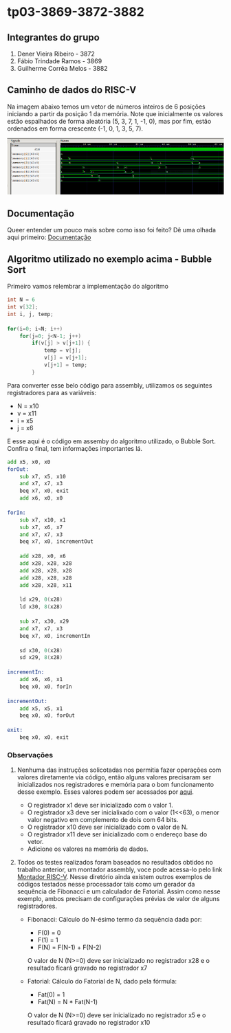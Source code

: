 # tp03-3869-3872-3882

## Integrantes do grupo

1. Dener Vieira Ribeiro - 3872
2. Fábio Trindade Ramos - 3869
3. Guilherme Corrêa Melos - 3882

## Caminho de dados do RISC-V

Na imagem abaixo temos um vetor de números inteiros de 6 posições iniciando a partir da posição 1 da memória. Note que inicialmente os valores estão espalhados de forma aleatória (5, 3, 7, 1, -1, 0), mas por fim, estão ordenados em forma crescente (-1, 0, 1, 3, 5, 7).

![Bubble Sort](./docs/bubble-sort-cut.png)

## Documentação

Queer entender um pouco mais sobre como isso foi feito? Dê uma olhada aqui primeiro: [Documentação](https://www.overleaf.com/read/txffpzyxjzhy)

## Algoritmo utilizado no exemplo acima - Bubble Sort

Primeiro vamos relembrar a implementação do algoritmo

```c
int N = 6
int v[32];
int i, j, temp;

for(i=0; i<N; i++)
    for(j=0; j<N-1; j++)
        if(v[j] > v[j+1]) {
            temp = v[j];
            v[j] = v[j+1];
            v[j+1] = temp;
        }
```

Para converter esse belo código para assembly, utilizamos os seguintes registradores para as variáveis:

* N = x10
* v = x11
* i = x5
* j = x6

E esse aqui é o código em assemby do algoritmo utilizado, o Bubble Sort. Confira o final, tem informações importantes lá.

```asm
add x5, x0, x0
forOut:
    sub x7, x5, x10
    and x7, x7, x3
    beq x7, x0, exit
    add x6, x0, x0

forIn:
    sub x7, x10, x1
    sub x7, x6, x7
    and x7, x7, x3
    beq x7, x0, incrementOut
    
    add x28, x0, x6
    add x28, x28, x28
    add x28, x28, x28
    add x28, x28, x28
    add x28, x28, x11

    ld x29, 0(x28)
    ld x30, 8(x28)

    sub x7, x30, x29
    and x7, x7, x3
    beq x7, x0, incrementIn

    sd x30, 0(x28)
    sd x29, 8(x28)

incrementIn:
    add x6, x6, x1
    beq x0, x0, forIn
        
incrementOut:
    add x5, x5, x1
    beq x0, x0, forOut

exit:
    beq x0, x0, exit
```

### Observações

1. Nenhuma das instruções solicotadas nos permitia fazer operações com valores diretamente via código, então alguns valores precisaram ser inicializados nos registradores e memória para o bom funcionamento desse exemplo. Esses valores podem ser acessados por [aqui](./src/inputs).  

    * O registrador x1 deve ser inicializado com o valor 1.
    * O registrador x3 deve ser inicialixado com o valor (1<<63), o menor valor negativo em complemento de dois com 64 bits.
    * O registrador x10 deve ser inicializado com o valor de N.
    * O registrador x11 deve ser inicializado com o endereço base do vetor.
    * Adicione os valores na memória de dados.

2. Todos os testes realizados foram baseados no resultados obtidos no trabalho anterior, um montador assembly, voce pode acessa-lo pelo link [Montador RISC-V](https://github.com/oc-ufv/tp02-3869-3872-3882). Nesse diretório ainda existem outros exemplos de códigos testados nesse processador tais como um gerador da sequência de Fibonacci e um calculador de Fatorial. Assim como nesse exemplo, ambos precisam de configurações prévias de valor de alguns registradores.

    * Fibonacci: Cálculo do N-ésimo termo da sequência dada por:
        * F(0) = 0
        * F(1) = 1
        * F(N) = F(N-1) + F(N-2)

        O valor de N (N>=0) deve ser inicializado no registrador x28 e o resultado ficará gravado no registrador x7

    * Fatorial: Cálculo do Fatorial de N, dado pela fórmula:
        * Fat(0) = 1
        * Fat(N) = N * Fat(N-1)

        O valor de N (N>=0) deve ser inicializado no registrador x5 e o resultado ficará gravado no registrador x10
